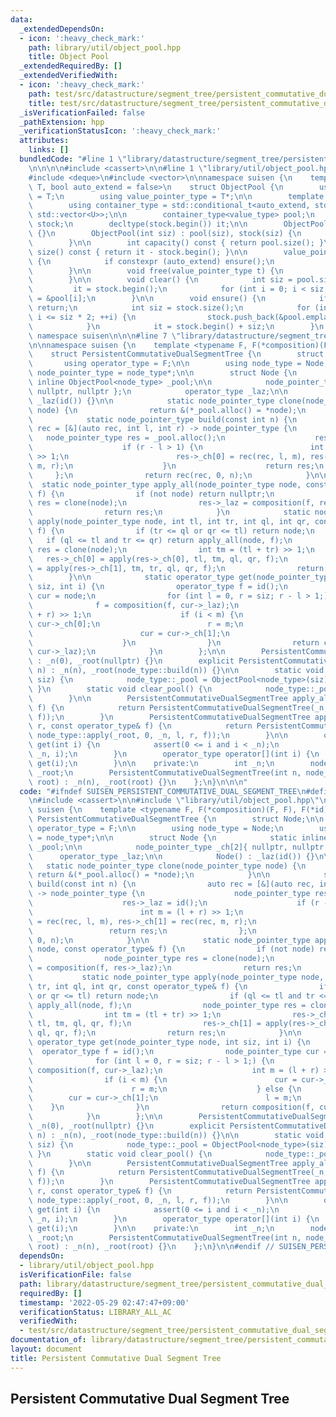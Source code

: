 ```yaml
---
data:
  _extendedDependsOn:
  - icon: ':heavy_check_mark:'
    path: library/util/object_pool.hpp
    title: Object Pool
  _extendedRequiredBy: []
  _extendedVerifiedWith:
  - icon: ':heavy_check_mark:'
    path: test/src/datastructure/segment_tree/persistent_commutative_dual_segment_tree/abc253.test.cpp
    title: test/src/datastructure/segment_tree/persistent_commutative_dual_segment_tree/abc253.test.cpp
  _isVerificationFailed: false
  _pathExtension: hpp
  _verificationStatusIcon: ':heavy_check_mark:'
  attributes:
    links: []
  bundledCode: "#line 1 \"library/datastructure/segment_tree/persistent_commutative_dual_segment_tree.hpp\"\
    \n\n\n\n#include <cassert>\n\n#line 1 \"library/util/object_pool.hpp\"\n\n\n\n\
    #include <deque>\n#include <vector>\n\nnamespace suisen {\n    template <typename\
    \ T, bool auto_extend = false>\n    struct ObjectPool {\n        using value_type\
    \ = T;\n        using value_pointer_type = T*;\n\n        template <typename U>\n\
    \        using container_type = std::conditional_t<auto_extend, std::deque<U>,\
    \ std::vector<U>>;\n\n        container_type<value_type> pool;\n        container_type<value_pointer_type>\
    \ stock;\n        decltype(stock.begin()) it;\n\n        ObjectPool() : ObjectPool(0)\
    \ {}\n        ObjectPool(int siz) : pool(siz), stock(siz) {\n            clear();\n\
    \        }\n\n        int capacity() const { return pool.size(); }\n        int\
    \ size() const { return it - stock.begin(); }\n\n        value_pointer_type alloc()\
    \ {\n            if constexpr (auto_extend) ensure();\n            return *it++;\n\
    \        }\n\n        void free(value_pointer_type t) {\n            *--it = t;\n\
    \        }\n\n        void clear() {\n            int siz = pool.size();\n   \
    \         it = stock.begin();\n            for (int i = 0; i < siz; i++) stock[i]\
    \ = &pool[i];\n        }\n\n        void ensure() {\n            if (it != stock.end())\
    \ return;\n            int siz = stock.size();\n            for (int i = siz;\
    \ i <= siz * 2; ++i) {\n                stock.push_back(&pool.emplace_back());\n\
    \            }\n            it = stock.begin() + siz;\n        }\n    };\n} //\
    \ namespace suisen\n\n\n#line 7 \"library/datastructure/segment_tree/persistent_commutative_dual_segment_tree.hpp\"\
    \n\nnamespace suisen {\n    template <typename F, F(*composition)(F, F), F(*id)()>\n\
    \    struct PersistentCommutativeDualSegmentTree {\n        struct Node;\n\n \
    \       using operator_type = F;\n\n        using node_type = Node;\n        using\
    \ node_pointer_type = node_type*;\n\n        struct Node {\n            static\
    \ inline ObjectPool<node_type> _pool;\n\n            node_pointer_type _ch[2]{\
    \ nullptr, nullptr };\n            operator_type _laz;\n\n            Node() :\
    \ _laz(id()) {}\n\n            static node_pointer_type clone(node_pointer_type\
    \ node) {\n                return &(*_pool.alloc() = *node);\n            }\n\n\
    \            static node_pointer_type build(const int n) {\n                auto\
    \ rec = [&](auto rec, int l, int r) -> node_pointer_type {\n                 \
    \   node_pointer_type res = _pool.alloc();\n                    res->_laz = id();\n\
    \                    if (r - l > 1) {\n                        int m = (l + r)\
    \ >> 1;\n                        res->_ch[0] = rec(rec, l, m), res->_ch[1] = rec(rec,\
    \ m, r);\n                    }\n                    return res;\n           \
    \     };\n                return rec(rec, 0, n);\n            }\n\n          \
    \  static node_pointer_type apply_all(node_pointer_type node, const operator_type&\
    \ f) {\n                if (not node) return nullptr;\n                node_pointer_type\
    \ res = clone(node);\n                res->_laz = composition(f, res->_laz);\n\
    \                return res;\n            }\n            static node_pointer_type\
    \ apply(node_pointer_type node, int tl, int tr, int ql, int qr, const operator_type&\
    \ f) {\n                if (tr <= ql or qr <= tl) return node;\n             \
    \   if (ql <= tl and tr <= qr) return apply_all(node, f);\n                node_pointer_type\
    \ res = clone(node);\n                int tm = (tl + tr) >> 1;\n             \
    \   res->_ch[0] = apply(res->_ch[0], tl, tm, ql, qr, f);\n                res->_ch[1]\
    \ = apply(res->_ch[1], tm, tr, ql, qr, f);\n                return res;\n    \
    \        }\n\n            static operator_type get(node_pointer_type node, int\
    \ siz, int i) {\n                operator_type f = id();\n                node_pointer_type\
    \ cur = node;\n                for (int l = 0, r = siz; r - l > 1;) {\n      \
    \              f = composition(f, cur->_laz);\n                    int m = (l\
    \ + r) >> 1;\n                    if (i < m) {\n                        cur =\
    \ cur->_ch[0];\n                        r = m;\n                    } else {\n\
    \                        cur = cur->_ch[1];\n                        l = m;\n\
    \                    }\n                }\n                return composition(f,\
    \ cur->_laz);\n            }\n        };\n\n        PersistentCommutativeDualSegmentTree()\
    \ : _n(0), _root(nullptr) {}\n        explicit PersistentCommutativeDualSegmentTree(int\
    \ n) : _n(n), _root(node_type::build(n)) {}\n\n        static void init_pool(int\
    \ siz) {\n            node_type::_pool = ObjectPool<node_type>(siz);\n       \
    \ }\n        static void clear_pool() {\n            node_type::_pool.clear();\n\
    \        }\n\n        PersistentCommutativeDualSegmentTree apply_all(const operator_type&\
    \ f) {\n            return PersistentCommutativeDualSegmentTree(_n, node_type::apply_all(_root,\
    \ f));\n        }\n        PersistentCommutativeDualSegmentTree apply(int l, int\
    \ r, const operator_type& f) {\n            return PersistentCommutativeDualSegmentTree(_n,\
    \ node_type::apply(_root, 0, _n, l, r, f));\n        }\n\n        operator_type\
    \ get(int i) {\n            assert(0 <= i and i < _n);\n            return node_type::get(_root,\
    \ _n, i);\n        }\n        operator_type operator[](int i) {\n            return\
    \ get(i);\n        }\n\n    private:\n        int _n;\n        node_pointer_type\
    \ _root;\n        PersistentCommutativeDualSegmentTree(int n, node_pointer_type\
    \ root) : _n(n), _root(root) {}\n    };\n}\n\n\n"
  code: "#ifndef SUISEN_PERSISTENT_COMMUTATIVE_DUAL_SEGMENT_TREE\n#define SUISEN_PERSISTENT_COMMUTATIVE_DUAL_SEGMENT_TREE\n\
    \n#include <cassert>\n\n#include \"library/util/object_pool.hpp\"\n\nnamespace\
    \ suisen {\n    template <typename F, F(*composition)(F, F), F(*id)()>\n    struct\
    \ PersistentCommutativeDualSegmentTree {\n        struct Node;\n\n        using\
    \ operator_type = F;\n\n        using node_type = Node;\n        using node_pointer_type\
    \ = node_type*;\n\n        struct Node {\n            static inline ObjectPool<node_type>\
    \ _pool;\n\n            node_pointer_type _ch[2]{ nullptr, nullptr };\n      \
    \      operator_type _laz;\n\n            Node() : _laz(id()) {}\n\n         \
    \   static node_pointer_type clone(node_pointer_type node) {\n               \
    \ return &(*_pool.alloc() = *node);\n            }\n\n            static node_pointer_type\
    \ build(const int n) {\n                auto rec = [&](auto rec, int l, int r)\
    \ -> node_pointer_type {\n                    node_pointer_type res = _pool.alloc();\n\
    \                    res->_laz = id();\n                    if (r - l > 1) {\n\
    \                        int m = (l + r) >> 1;\n                        res->_ch[0]\
    \ = rec(rec, l, m), res->_ch[1] = rec(rec, m, r);\n                    }\n   \
    \                 return res;\n                };\n                return rec(rec,\
    \ 0, n);\n            }\n\n            static node_pointer_type apply_all(node_pointer_type\
    \ node, const operator_type& f) {\n                if (not node) return nullptr;\n\
    \                node_pointer_type res = clone(node);\n                res->_laz\
    \ = composition(f, res->_laz);\n                return res;\n            }\n \
    \           static node_pointer_type apply(node_pointer_type node, int tl, int\
    \ tr, int ql, int qr, const operator_type& f) {\n                if (tr <= ql\
    \ or qr <= tl) return node;\n                if (ql <= tl and tr <= qr) return\
    \ apply_all(node, f);\n                node_pointer_type res = clone(node);\n\
    \                int tm = (tl + tr) >> 1;\n                res->_ch[0] = apply(res->_ch[0],\
    \ tl, tm, ql, qr, f);\n                res->_ch[1] = apply(res->_ch[1], tm, tr,\
    \ ql, qr, f);\n                return res;\n            }\n\n            static\
    \ operator_type get(node_pointer_type node, int siz, int i) {\n              \
    \  operator_type f = id();\n                node_pointer_type cur = node;\n  \
    \              for (int l = 0, r = siz; r - l > 1;) {\n                    f =\
    \ composition(f, cur->_laz);\n                    int m = (l + r) >> 1;\n    \
    \                if (i < m) {\n                        cur = cur->_ch[0];\n  \
    \                      r = m;\n                    } else {\n                \
    \        cur = cur->_ch[1];\n                        l = m;\n                \
    \    }\n                }\n                return composition(f, cur->_laz);\n\
    \            }\n        };\n\n        PersistentCommutativeDualSegmentTree() :\
    \ _n(0), _root(nullptr) {}\n        explicit PersistentCommutativeDualSegmentTree(int\
    \ n) : _n(n), _root(node_type::build(n)) {}\n\n        static void init_pool(int\
    \ siz) {\n            node_type::_pool = ObjectPool<node_type>(siz);\n       \
    \ }\n        static void clear_pool() {\n            node_type::_pool.clear();\n\
    \        }\n\n        PersistentCommutativeDualSegmentTree apply_all(const operator_type&\
    \ f) {\n            return PersistentCommutativeDualSegmentTree(_n, node_type::apply_all(_root,\
    \ f));\n        }\n        PersistentCommutativeDualSegmentTree apply(int l, int\
    \ r, const operator_type& f) {\n            return PersistentCommutativeDualSegmentTree(_n,\
    \ node_type::apply(_root, 0, _n, l, r, f));\n        }\n\n        operator_type\
    \ get(int i) {\n            assert(0 <= i and i < _n);\n            return node_type::get(_root,\
    \ _n, i);\n        }\n        operator_type operator[](int i) {\n            return\
    \ get(i);\n        }\n\n    private:\n        int _n;\n        node_pointer_type\
    \ _root;\n        PersistentCommutativeDualSegmentTree(int n, node_pointer_type\
    \ root) : _n(n), _root(root) {}\n    };\n}\n\n#endif // SUISEN_PERSISTENT_COMMUTATIVE_DUAL_SEGMENT_TREE\n"
  dependsOn:
  - library/util/object_pool.hpp
  isVerificationFile: false
  path: library/datastructure/segment_tree/persistent_commutative_dual_segment_tree.hpp
  requiredBy: []
  timestamp: '2022-05-29 02:47:47+09:00'
  verificationStatus: LIBRARY_ALL_AC
  verifiedWith:
  - test/src/datastructure/segment_tree/persistent_commutative_dual_segment_tree/abc253.test.cpp
documentation_of: library/datastructure/segment_tree/persistent_commutative_dual_segment_tree.hpp
layout: document
title: Persistent Commutative Dual Segment Tree
---
```

## Persistent Commutative Dual Segment Tree